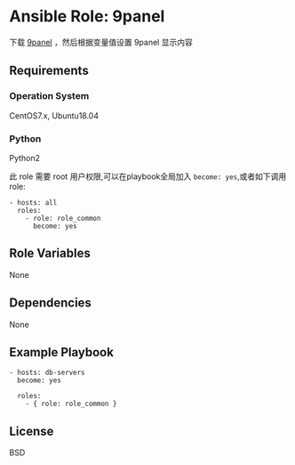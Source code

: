 Ansible Role: 9panel
=========

下载 [9panel](https://github.com/websoft9/9panel) ，然后根据变量值设置 9panel 显示内容

Requirements
------------

### Operation System
CentOS7.x, Ubuntu18.04

### Python
Python2

此 role 需要 root 用户权限,可以在playbook全局加入 `become: yes`,或者如下调用 role:

```
- hosts: all
  roles:
    - role: role_common
      become: yes
```

Role Variables
--------------
None



Dependencies
------------

None

Example Playbook
----------------

```
- hosts: db-servers
  become: yes

  roles:
    - { role: role_common }
```

License
-------

BSD

